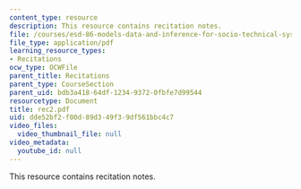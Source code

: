 ```yaml
---
content_type: resource
description: This resource contains recitation notes.
file: /courses/esd-86-models-data-and-inference-for-socio-technical-systems-spring-2007/dde52bf2f00d89d349f39df561bbc4c7_rec2.pdf
file_type: application/pdf
learning_resource_types:
- Recitations
ocw_type: OCWFile
parent_title: Recitations
parent_type: CourseSection
parent_uid: bdb3a418-64df-1234-9372-0fbfe7d99544
resourcetype: Document
title: rec2.pdf
uid: dde52bf2-f00d-89d3-49f3-9df561bbc4c7
video_files:
  video_thumbnail_file: null
video_metadata:
  youtube_id: null
---
```

This resource contains recitation notes.


